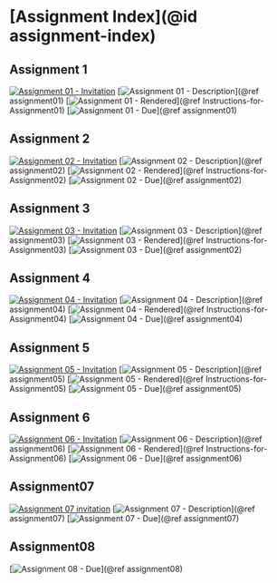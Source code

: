 # [Assignment Index](@id assignment-index)

## Assignment 1

[![Assignment 01 - Invitation](https://img.shields.io/badge/Assignment01-Repository-blue?style=for-the-badge&logo=open%20badges)](https://classroom.github.com/a/jOe6EhXJ)
[![Assignment 01 - Description](https://img.shields.io/badge/01-Description-blue?style=for-the-badge&logo=open%20badges)](@ref assignment01)
[![Assignment 01 - Rendered](https://img.shields.io/badge/01-Rendered-blue?style=for-the-badge&logo=open%20badges)](@ref Instructions-for-Assignment01)
[![Assignment 01 - Due](https://img.shields.io/badge/Due-6%2F11%2F2020-orange?style=for-the-badge&logo=open%20badges)](@ref assignment01)

## Assignment 2

[![Assignment 02 - Invitation](https://img.shields.io/badge/Assignment02-Repository-blue?style=for-the-badge&logo=open%20badges)](https://classroom.github.com/a/kCXCpki4)
[![Assignment 02 - Description](https://img.shields.io/badge/02-Description-blue?style=for-the-badge&logo=open%20badges)](@ref assignment02)
[![Assignment 02 - Rendered](https://img.shields.io/badge/02-Script-blue?style=for-the-badge&logo=open%20badges)](@ref Instructions-for-Assignment02)
[![Assignment 02 - Due](https://img.shields.io/badge/Due-6%2F14%2F2020-orange?style=for-the-badge&logo=open%20badges)](@ref assignment02)

## Assignment 3

[![Assignment 03 - Invitation](https://img.shields.io/badge/Assignment03-Repository-blue?style=for-the-badge&logo=open%20badges)](https://classroom.github.com/a/UbCNPRi2)
[![Assignment 03 - Description](https://img.shields.io/badge/03-Description-blue?style=for-the-badge&logo=open%20badges)](@ref assignment03)
[![Assignment 03 - Rendered](https://img.shields.io/badge/03-Script-blue?style=for-the-badge&logo=open%20badges)](@ref Instructions-for-Assignment03)
[![Assignment 03 - Due](https://img.shields.io/badge/Due-6%2F18%2F2020-orange?style=for-the-badge&logo=open%20badges)](@ref assignment02)

## Assignment 4

[![Assignment 04 - Invitation](https://img.shields.io/badge/Assignment04-Repository-blue?style=for-the-badge&logo=open%20badges)](https://classroom.github.com/a/1vpkAM2r)
[![Assignment 04 - Description](https://img.shields.io/badge/04-Description-blue?style=for-the-badge&logo=open%20badges)](@ref assignment04)
[![Assignment 04 - Rendered](https://img.shields.io/badge/04-Script-blue?style=for-the-badge&logo=open%20badges)](@ref Instructions-for-Assignment04)
[![Assignment 04 - Due](https://img.shields.io/badge/Due-6%2F18%2F2020-orange?style=for-the-badge&logo=open%20badges)](@ref assignment04)

## Assignment 5

[![Assignment 05 - Invitation](https://img.shields.io/badge/Assignment05-Repository-blue?style=for-the-badge&logo=open%20badges)](https://classroom.github.com/a/F3lWDTLh)
[![Assignment 05 - Description](https://img.shields.io/badge/05-Description-blue?style=for-the-badge&logo=open%20badges)](@ref assignment05)
[![Assignment 05 - Rendered](https://img.shields.io/badge/05-Script-blue?style=for-the-badge&logo=open%20badges)](@ref Instructions-for-Assignment05)
[![Assignment 05 - Due](https://img.shields.io/badge/Due-7%2F2%2F2020-orange?style=for-the-badge&logo=open%20badges)](@ref assignment05)

## Assignment 6

[![Assignment 06 - Invitation](https://img.shields.io/badge/Assignment06-Repository-blue?style=for-the-badge&logo=open%20badges)](https://classroom.github.com/a/reOfVyUk)
[![Assignment 06 - Description](https://img.shields.io/badge/06-Description-blue?style=for-the-badge&logo=open%20badges)](@ref assignment06)
[![Assignment 06 - Rendered](https://img.shields.io/badge/06-Script-blue?style=for-the-badge&logo=open%20badges)](@ref Instructions-for-Assignment06)
[![Assignment 06 - Due](https://img.shields.io/badge/Due-7%2F2%2F2020-orange?style=for-the-badge&logo=open%20badges)](@ref assignment06)

## Assignment07

[![Assignment 07 invitation](https://img.shields.io/badge/Assignment07-Repository-blue?style=for-the-badge&logo=open%20badges)](https://classroom.github.com/a/OrKQtjqa)
[![Assignment 07 - Description](https://img.shields.io/badge/07-Description-blue?style=for-the-badge&logo=open%20badges)](@ref assignment07)
[![Assignment 07 - Due](https://img.shields.io/badge/Due-7%2F14%2F2020-orange?style=for-the-badge&logo=open%20badges)](@ref assignment07)

## Assignment08

[![Assignment 08 - Due](https://img.shields.io/badge/Due-7%2F17%2F2020-orange?style=for-the-badge&logo=open%20badges)](@ref assignment08)
